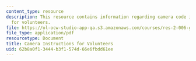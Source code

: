 ```yaml
---
content_type: resource
description: This resource contains information regarding camera code instructions
  for volunteers.
file: https://ol-ocw-studio-app-qa.s3.amazonaws.com/courses/res-2-006-girls-who-build-cameras-summer-2016/62b8a0f13444b3f1574d66e6fbdd61ee_MITRES_2_006SUM16_Cam_Vols.pdf
file_type: application/pdf
resourcetype: Document
title: Camera Instructions for Volunteers
uid: 62b8a0f1-3444-b3f1-574d-66e6fbdd61ee
---
```

